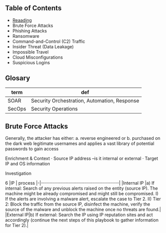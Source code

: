 
## Table of Contents
- [Reaading](https://learningimages.lighthouselabs.ca/Cyber+BC/Cyber+BC+C4/Top_Security_Playbooks_2022.pdf)
- Brute Force Attacks
- Phishing Attacks
- Ransomware
- Command-and-Control (C2) Traffic
- Insider Threat (Data Leakage)
- Impossible Travel
- Cloud Misconfigurations
- Suspicious Logins


## Glosary 
| term | def|
|-|---|
|SOAR|Security Orchestration, Automation, Response|
|SecOps |Security Operations|


## Brute Force Attacks
Generally, the attacker has either:
a. reverse engineered or
b. purchased on the dark web legitimate usernames and applies a vast library of potential passwords to gain access


Enrichment & Context
· Source IP address –is it internal or external
· Target IP and OS information

Investigation

6
|IP | process
|-|---------------------------------------|
|Internal IP |a) If internal: Search of any previous alerts raised on the entity (source IP). The machine might be already compromised and might still be compromised. I) If the alerts are involving a malware alert, escalate the case to Tier 2. II) Tier 2: Block the traffic from the source IP, disinfect the machine, verify the source of the malware and unblock the machine once no threats are found.|
|External IP|b) If external: Search the IP using IP reputation sites and act accordingly (continue the next steps of this playbook to gather information for Tier 2).|


